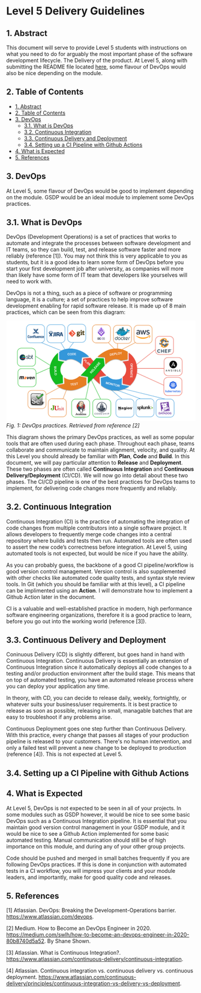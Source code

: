 # Level 5 Delivery Guidelines

## 1. Abstract

This document will serve to provide Level 5 students with instructions on what you need to do for arguably the most important phase of the software development lifecycle. The Delivery of the product. At Level 5, along with submitting the README file located [here](../README-Template.md), some flavour of DevOps would also be nice depending on the module.  

## 2. Table of Contents

- [1. Abstract](#1-abstract)
- [2. Table of Contents](#2-table-of-contents)
- [3. DevOps](#3-devops)
  - [3.1. What is DevOps](#31-what-is-devops)
  - [3.2. Continuous Integration](#32-continuous-integration)
  - [3.3. Continuous Delivery and Deployment](#33-continuous-delivery-and-deployment)
  - [3.4. Setting up a CI Pipeline with Github Actions](#34-setting-up-a-ci-pipeline-with-github-actions)
- [4. What is Expected](#4-what-is-expected) 
- [5. References](#5-references)

## 3. DevOps

At Level 5, some flavour of DevOps would be good to implement depending on the module. GSDP would be an ideal module to implement some DevOps practices.

## 3.1. What is DevOps

DevOps (Development Operations) is a set of practices that works to automate and integrate the processes between software development and IT teams, so they can build, test, and release software faster and more reliably (reference [1]).
You may not think this is very applicable to you as students, but it is a good idea to learn some form of DevOps before you start your first development job after university, as companies will more than likely have some form of IT team that developers like yourselves will need to work with.

DevOps is not a thing, such as a piece of software or programming language, it is a culture; a set of practices to help improve software development enabling for rapid software release. It is made up of 8 main practices, which can be seen from this diagram:

![DevOps diagram](/deployment-delivery/images/devops-diagram.png)
*Fig. 1: DevOps practices. Retrieved from reference [2]*

This diagram shows the primary DevOps practices, as well as some popular tools that are often used during each phase. Throughout each phase, teams collaborate and communicate to maintain alignment, velocity, and quality. 
At this Level you should already be familiar with **Plan**, **Code** and **Build**. In this document, we will pay particular attention to **Release** and **Deployment**. These two phases are often called **Continuous Integration** and **Continuous Delivery/Deployment** (CI/CD). We will now go into detail about these two phases. The CI/CD pipeline is one of the best practices for DevOps teams to implement, for delivering code changes more frequently and reliably.

## 3.2. Continuous Integration

Continuous Integration (CI) is the practice of automating the integration of code changes from multiple contributors into a single software project. 
It allows developers to frequently merge code changes into a central repository where builds and tests then run. Automated tools are often used to assert the new code’s correctness before integration. At Level 5, using automated tools is not expected, but would be nice if you have the ability.

As you can probably guess, the backbone of a good CI pipeline/workflow is good version control management. Version control is also supplemented with other checks like automated code quality tests, and syntax style review tools. In Git (which you should be familiar with at this level), a CI pipeline can be implimented using an **Action**. I will demonstrate how to implement a Github Action later in the document.

CI is a valuable and well-established practice in modern, high performance software engineering organizations, therefore it is a good practice to learn, before you go out into the working world (reference [3]).

## 3.3. Continuous Delivery and Deployment

Coninuous Delivery (CD) is slightly different, but goes hand in hand with Continuous Integration. Continuous Delivery is essentially an extension of Continuous Integration since it automatically deploys all code changes to a testing and/or production environment after the build stage. 
This means that on top of automated testing, you have an automated release process where you can deploy your application any time. 

In theory, with CD, you can decide to release daily, weekly, fortnightly, or whatever suits your business/user requirements. It is best practice to release as soon as possible, releasing in small, managable batches that are easy to troubleshoot if any problems arise.

Continuous Deployment goes one step further than Continuous Delivery. With this practice, every change that passes all stages of your production pipeline is released to your customers. There's no human intervention, and only a failed test will prevent a new change to be deployed to production (reference [4]). This is not expected at Level 5.

## 3.4. Setting up a CI Pipeline with Github Actions



## 4. What is Expected

At Level 5, DevOps is not expected to be seen in all of your projects. In some modules such as GSDP however, it would be nice to see some basic DevOps such as a Continuous Integration pipeline. 
It is essential that you maintain good version control management in your GSDP module, and it would be nice to see a Github Action implemented for some basic automated testing. Manual communication should still be of high importance on this module, and during any of your other group projects.

Code should be pushed and merged in small batches frequently if you are following DevOps practices. If this is done in conjunction with automated tests in a CI workflow, you will impress your clients and your module leaders, and importantly, make for good quality code and releases.  

## 5. References

[1] Atlassian. DevOps: Breaking the Development-Operations barrier. <https://www.atlassian.com/devops>.

[2] Medium. How to Become an DevOps Engineer in 2020. <https://medium.com/swlh/how-to-become-an-devops-engineer-in-2020-80b8740d5a52>. By Shane Shown.

[3] Atlassian. What is Continuous Integration?. <https://www.atlassian.com/continuous-delivery/continuous-integration>. 

[4] Atlassian. Continuous integration vs. continuous delivery vs. continuous deployment. <https://www.atlassian.com/continuous-delivery/principles/continuous-integration-vs-delivery-vs-deployment>.


